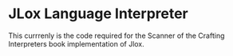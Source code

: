 # JLox Language Interpreter
This currrenly is the code required for the Scanner of the 
Crafting Interpreters book implementation of Jlox.


